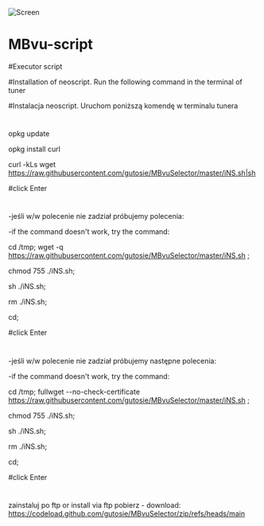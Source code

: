 ![Screen](https://user-images.githubusercontent.com/4014580/221400403-5881ca9f-a325-496b-a269-c3e3bc5a3092.jpg)
# MBvu-script
#Executor script

#Installation of neoscript. Run the following command in the terminal of tuner

#Instalacja neoscript. Uruchom poniższą komendę w terminalu tunera

#

opkg update

opkg install curl

curl -kLs wget https://raw.githubusercontent.com/gutosie/MBvuSelector/master/iNS.sh|sh

#click Enter
#

-jeśli w/w polecenie nie zadział próbujemy polecenia:

-if the command doesn't work, try the command:

cd /tmp; wget -q https://raw.githubusercontent.com/gutosie/MBvuSelector/master/iNS.sh ;

chmod 755 ./iNS.sh;

sh ./iNS.sh;

rm ./iNS.sh; 

cd;

#click Enter
#

-jeśli w/w polecenie nie zadział próbujemy następne polecenia:

-if the command doesn't work, try the command:

cd /tmp; fullwget --no-check-certificate https://raw.githubusercontent.com/gutosie/MBvuSelector/master/iNS.sh ;

chmod 755 ./iNS.sh;

sh ./iNS.sh;

rm ./iNS.sh; 

cd;

#click Enter
#

zainstaluj po ftp or install via ftp
pobierz - download:
https://codeload.github.com/gutosie/MBvuSelector/zip/refs/heads/main
